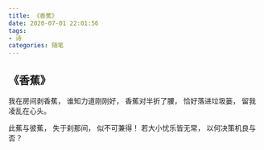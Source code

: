 ```yaml
---
title: 《香蕉》
date: 2020-07-01 22:01:56
tags: 
- 诗
categories: 随笔
---
```

## 《香蕉》

我在房间剥香蕉，
谁知力道刚刚好，
香蕉对半折了腰，
恰好落进垃圾篓，
留我凌乱在心头。

此蕉与彼蕉，
失于刹那间，
似不可兼得！
若大小忧乐皆无常，
以何决策机良与否？